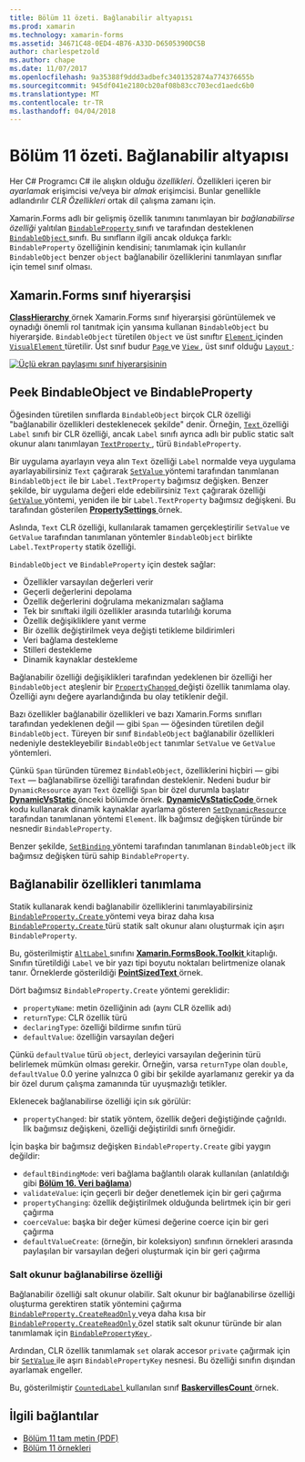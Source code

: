 ```yaml
---
title: Bölüm 11 özeti. Bağlanabilir altyapısı
ms.prod: xamarin
ms.technology: xamarin-forms
ms.assetid: 34671C48-0ED4-4B76-A33D-D6505390DC5B
author: charlespetzold
ms.author: chape
ms.date: 11/07/2017
ms.openlocfilehash: 9a35388f9ddd3adbefc3401352874a774376655b
ms.sourcegitcommit: 945df041e2180cb20af08b83cc703ecd1aedc6b0
ms.translationtype: MT
ms.contentlocale: tr-TR
ms.lasthandoff: 04/04/2018
---
```

# <a name="summary-of-chapter-11-the-bindable-infrastructure"></a>Bölüm 11 özeti. Bağlanabilir altyapısı

Her C# Programcı C# ile alışkın olduğu *özellikleri*. Özellikleri içeren bir *ayarlamak* erişimcisi ve/veya bir *almak* erişimcisi. Bunlar genellikle adlandırılır *CLR Özellikleri* ortak dil çalışma zamanı için.

Xamarin.Forms adlı bir gelişmiş özellik tanımını tanımlayan bir *bağlanabilirse özelliği* yalıtılan [ `BindableProperty` ](https://developer.xamarin.com/api/type/Xamarin.Forms.BindableProperty/) sınıfı ve tarafından desteklenen [ `BindableObject` ](https://developer.xamarin.com/api/type/Xamarin.Forms.BindableObject/)sınıfı. Bu sınıfların ilgili ancak oldukça farklı: `BindableProperty` özelliğinin kendisini; tanımlamak için kullanılır `BindableObject` benzer `object` bağlanabilir özelliklerini tanımlayan sınıflar için temel sınıf olması.

## <a name="the-xamarinforms-class-hierarchy"></a>Xamarin.Forms sınıf hiyerarşisi

[ **ClassHierarchy** ](https://github.com/xamarin/xamarin-forms-book-samples/tree/master/Chapter11/ClassHierarchy) örnek Xamarin.Forms sınıf hiyerarşisi görüntülemek ve oynadığı önemli rol tanıtmak için yansıma kullanan `BindableObject` bu hiyerarşide. `BindableObject` türetilen `Object` ve üst sınıftır [ `Element` ](https://developer.xamarin.com/api/type/Xamarin.Forms.Element/) içinden [ `VisualElement` ](https://developer.xamarin.com/api/type/Xamarin.Forms.VisualElement/) türetilir. Üst sınıf budur [ `Page` ](https://developer.xamarin.com/api/type/Xamarin.Forms.Page/) ve [ `View` ](https://developer.xamarin.com/api/type/Xamarin.Forms.View/), üst sınıf olduğu [ `Layout` ](https://developer.xamarin.com/api/type/Xamarin.Forms.Layout/):

[![Üçlü ekran paylaşımı sınıf hiyerarşisinin](images/ch11fg01-small.png "sınıf hiyerarşisi paylaşımı")](images/ch11fg01-large.png#lightbox "sınıf hiyerarşisi paylaşımı")

## <a name="a-peek-into-bindableobject-and-bindableproperty"></a>Peek BindableObject ve BindableProperty

Öğesinden türetilen sınıflarda `BindableObject` birçok CLR özelliği "bağlanabilir özellikleri desteklenecek şekilde" denir. Örneğin, [ `Text` ](https://developer.xamarin.com/api/property/Xamarin.Forms.Label.Text/) özelliği `Label` sınıfı bir CLR özelliği, ancak `Label` sınıfı ayrıca adlı bir public static salt okunur alanı tanımlayan [ `TextProperty` ](https://developer.xamarin.com/api/property/Xamarin.Forms.Label.TextProperty/) , türü `BindableProperty`.

Bir uygulama ayarlayın veya alın `Text` özelliği `Label` normalde veya uygulama ayarlayabilirsiniz `Text` çağırarak [ `SetValue` ](https://developer.xamarin.com/api/member/Xamarin.Forms.BindableObject.SetValue/p/Xamarin.Forms.BindableProperty/System.Object/) yöntemi tarafından tanımlanan `BindableObject` ile bir `Label.TextProperty` bağımsız değişken. Benzer şekilde, bir uygulama değeri elde edebilirsiniz `Text` çağırarak özelliği [ `GetValue` ](https://developer.xamarin.com/api/member/Xamarin.Forms.BindableObject.GetValue/p/Xamarin.Forms.BindableProperty/) yöntemi, yeniden ile bir `Label.TextProperty` bağımsız değişkeni. Bu tarafından gösterilen [ **PropertySettings** ](https://github.com/xamarin/xamarin-forms-book-samples/tree/master/Chapter11/PropertySettings) örnek.

Aslında, `Text` CLR özelliği, kullanılarak tamamen gerçekleştirilir `SetValue` ve `GetValue` tarafından tanımlanan yöntemler `BindableObject` birlikte `Label.TextProperty` statik özelliği.

`BindableObject` ve `BindableProperty` için destek sağlar:

- Özellikler varsayılan değerleri verir
- Geçerli değerlerini depolama
- Özellik değerlerini doğrulama mekanizmaları sağlama
- Tek bir sınıftaki ilgili özellikler arasında tutarlılığı koruma
- Özellik değişikliklere yanıt verme
- Bir özellik değiştirilmek veya değişti tetikleme bildirimleri
- Veri bağlama destekleme
- Stilleri destekleme
- Dinamik kaynaklar destekleme

Bağlanabilir özelliği değişiklikleri tarafından yedeklenen bir özelliği her `BindableObject` ateşlenir bir [ `PropertyChanged` ](https://developer.xamarin.com/api/event/Xamarin.Forms.BindableObject.PropertyChanged/) değişti özellik tanımlama olay. Özelliği aynı değere ayarlandığında bu olay tetiklenir değil.

Bazı özellikler bağlanabilir özellikleri ve bazı Xamarin.Forms sınıfları tarafından yedeklenen değil &mdash; gibi `Span` &mdash; öğesinden türetilen değil `BindableObject`. Türeyen bir sınıf `BindableObject` bağlanabilir özellikleri nedeniyle destekleyebilir `BindableObject` tanımlar `SetValue` ve `GetValue` yöntemleri.

Çünkü `Span` türünden türemez `BindableObject`, özelliklerini hiçbiri &mdash; gibi `Text` &mdash; bağlanabilirse özelliği tarafından desteklenir. Nedeni budur bir `DynamicResource` ayarı `Text` özelliği `Span` bir özel durumla başlatır [ **DynamicVsStatic** ](https://github.com/xamarin/xamarin-forms-book-samples/tree/master/Chapter10/DynamicVsStatic) önceki bölümde örnek. [ **DynamicVsStaticCode** ](https://github.com/xamarin/xamarin-forms-book-samples/tree/master/Chapter11/DynamicVsStaticCode) örnek kodu kullanarak dinamik kaynaklar ayarlama gösteren [ `SetDynamicResource` ](https://developer.xamarin.com/api/member/Xamarin.Forms.Element.SetDynamicResource/p/Xamarin.Forms.BindableProperty/System.String/) tarafından tanımlanan yöntemi `Element`. İlk bağımsız değişken türünde bir nesnedir `BindableProperty`.

Benzer şekilde, [ `SetBinding` ](https://developer.xamarin.com/api/member/Xamarin.Forms.BindableObject.SetBinding/p/Xamarin.Forms.BindableProperty/Xamarin.Forms.BindingBase/) yöntemi tarafından tanımlanan `BindableObject` ilk bağımsız değişken türü sahip `BindableProperty`.

## <a name="defining-bindable-properties"></a>Bağlanabilir özellikleri tanımlama

Statik kullanarak kendi bağlanabilir özelliklerini tanımlayabilirsiniz [ `BindableProperty.Create` ](https://developer.xamarin.com/api/member/Xamarin.Forms.BindableProperty.Create/p/System.String/System.Type/System.Type/System.Object/Xamarin.Forms.BindingMode/Xamarin.Forms.BindableProperty+ValidateValueDelegate/Xamarin.Forms.BindableProperty+BindingPropertyChangedDelegate/Xamarin.Forms.BindableProperty+BindingPropertyChangingDelegate/Xamarin.Forms.BindableProperty+CoerceValueDelegate/Xamarin.Forms.BindableProperty+CreateDefaultValueDelegate/) yöntemi veya biraz daha kısa [ `BindableProperty.Create` ](https://developer.xamarin.com/api/member/Xamarin.Forms.BindableProperty.Create/p/System.String/System.Type/System.Type/System.Object/Xamarin.Forms.BindingMode/Xamarin.Forms.BindableProperty+ValidateValueDelegate/Xamarin.Forms.BindableProperty+BindingPropertyChangedDelegate/Xamarin.Forms.BindableProperty+BindingPropertyChangingDelegate/Xamarin.Forms.BindableProperty+CoerceValueDelegate/) türü statik salt okunur alanı oluşturmak için aşırı `BindableProperty`.

Bu, gösterilmiştir [ `AltLabel` ](https://github.com/xamarin/xamarin-forms-book-samples/blob/master/Libraries/Xamarin.FormsBook.Toolkit/Xamarin.FormsBook.Toolkit/AltLabel.cs) sınıfını [ **Xamarin.FormsBook.Toolkit** ](https://github.com/xamarin/xamarin-forms-book-samples/tree/master/Libraries/Xamarin.FormsBook.Toolkit) kitaplığı. Sınıfın türetildiği `Label` ve bir yazı tipi boyutu noktaları belirtmenize olanak tanır. Örneklerde gösterildiği [ **PointSizedText** ](https://github.com/xamarin/xamarin-forms-book-samples/tree/master/Chapter11/PointSizedText) örnek.

Dört bağımsız `BindableProperty.Create` yöntemi gereklidir:

- `propertyName`: metin özelliğinin adı (aynı CLR özellik adı)
- `returnType`: CLR özellik türü
- `declaringType`: özelliği bildirme sınıfın türü
- `defaultValue`: özelliğin varsayılan değeri

Çünkü `defaultValue` türü `object`, derleyici varsayılan değerinin türü belirlemek mümkün olması gerekir. Örneğin, varsa `returnType` olan `double`, `defaultValue` 0.0 yerine yalnızca 0 gibi bir şekilde ayarlamanız gerekir ya da bir özel durum çalışma zamanında tür uyuşmazlığı tetikler.

Eklenecek bağlanabilirse özelliği için sık görülür:

- `propertyChanged`: bir statik yöntem, özellik değeri değiştiğinde çağrıldı. İlk bağımsız değişkeni, özelliği değiştirildi sınıfı örneğidir.

İçin başka bir bağımsız değişken `BindableProperty.Create` gibi yaygın değildir:

- `defaultBindingMode`: veri bağlama bağlantılı olarak kullanılan (anlatıldığı gibi [ **Bölüm 16. Veri bağlama**](chapter16.md))
- `validateValue`: için geçerli bir değer denetlemek için bir geri çağırma
- `propertyChanging`: özellik değiştirilmek olduğunda belirtmek için bir geri çağırma
- `coerceValue`: başka bir değer kümesi değerine coerce için bir geri çağırma
- `defaultValueCreate`: (örneğin, bir koleksiyon) sınıfının örnekleri arasında paylaşılan bir varsayılan değeri oluşturmak için bir geri çağırma

### <a name="the-read-only-bindable-property"></a>Salt okunur bağlanabilirse özelliği

Bağlanabilir özelliği salt okunur olabilir. Salt okunur bir bağlanabilirse özelliği oluşturma gerektiren statik yöntemini çağırma [ `BindableProperty.CreateReadOnly` ](https://developer.xamarin.com/api/member/Xamarin.Forms.BindableProperty.CreateReadOnly/p/System.String/System.Type/System.Type/System.Object/Xamarin.Forms.BindingMode/Xamarin.Forms.BindableProperty+ValidateValueDelegate/Xamarin.Forms.BindableProperty+BindingPropertyChangedDelegate/Xamarin.Forms.BindableProperty+BindingPropertyChangingDelegate/Xamarin.Forms.BindableProperty+CoerceValueDelegate/Xamarin.Forms.BindableProperty+CreateDefaultValueDelegate/) veya daha kısa bir [ `BindableProperty.CreateReadOnly` ](https://developer.xamarin.com/api/member/Xamarin.Forms.BindableProperty.CreateReadOnly/p/System.String/System.Type/System.Type/System.Object/Xamarin.Forms.BindingMode/Xamarin.Forms.BindableProperty+ValidateValueDelegate/Xamarin.Forms.BindableProperty+BindingPropertyChangedDelegate/Xamarin.Forms.BindableProperty+BindingPropertyChangingDelegate/Xamarin.Forms.BindableProperty+CoerceValueDelegate/) özel statik salt okunur türünde bir alan tanımlamak için [ `BindablePropertyKey` ](https://developer.xamarin.com/api/type/Xamarin.Forms.BindablePropertyKey/).

Ardından, CLR özellik tanımlamak `set` olarak accesor `private` çağırmak için bir [ `SetValue` ](https://developer.xamarin.com/api/member/Xamarin.Forms.BindableObject.SetValue/p/Xamarin.Forms.BindablePropertyKey/System.Object/) ile aşırı `BindablePropertyKey` nesnesi. Bu özelliği sınıfın dışından ayarlamak engeller.

Bu, gösterilmiştir [ `CountedLabel` ](https://github.com/xamarin/xamarin-forms-book-samples/blob/master/Libraries/Xamarin.FormsBook.Toolkit/Xamarin.FormsBook.Toolkit/CountedLabel.cs) kullanılan sınıf [ **BaskervillesCount** ](https://github.com/xamarin/xamarin-forms-book-samples/tree/master/Chapter11/BaskervillesCount) örnek.



## <a name="related-links"></a>İlgili bağlantılar

- [Bölüm 11 tam metin (PDF)](https://download.xamarin.com/developer/xamarin-forms-book/XamarinFormsBook-Ch11-Apr2016.pdf)
- [Bölüm 11 örnekleri](https://github.com/xamarin/xamarin-forms-book-samples/tree/master/Chapter11)

